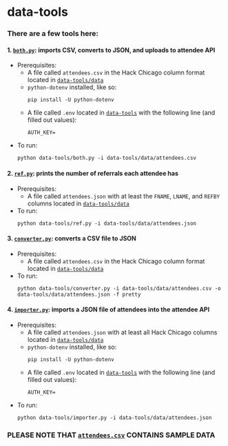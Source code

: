 # data-tools

### There are a few tools here:

#### 1. [`both.py`](https://github.com/zanedb/hackchicago-internals/blob/master/data-tools/both.py): imports CSV, converts to JSON, and uploads to attendee API
  - Prerequisites:
    - A file called `attendees.csv` in the Hack Chicago column format located in [`data-tools/data`](https://github.com/zanedb/hackchicago-internals/tree/master/data-tools/data)
    - `python-dotenv` installed, like so:
      ```
      pip install -U python-dotenv
      ```
    - A file called `.env` located in [`data-tools`](https://github.com/zanedb/hackchicago-internals/tree/master/data-tools) with the following line (and filled out values):
      ```
      AUTH_KEY=
      ```
  - To run:
    ```
    python data-tools/both.py -i data-tools/data/attendees.csv
    ```
#### 2. [`ref.py`](https://github.com/zanedb/hackchicago-internals/blob/master/data-tools/ref.py): prints the number of referrals each attendee has
  - Prerequisites:
    - A file called `attendees.json` with at least the `FNAME`, `LNAME`, and `REFBY` columns located in [`data-tools/data`](https://github.com/zanedb/hackchicago-internals/tree/master/data-tools/data)
  - To run:
    ```
    python data-tools/ref.py -i data-tools/data/attendees.json
    ```
#### 3. [`converter.py`](https://github.com/zanedb/hackchicago-internals/blob/master/data-tools/converter.py): converts a CSV file to JSON
  - Prerequisites:
    - A file called `attendees.csv` in the Hack Chicago column format located in [`data-tools/data`](https://github.com/zanedb/hackchicago-internals/tree/master/data-tools/data)
  - To run:
    ```
    python data-tools/converter.py -i data-tools/data/attendees.csv -o data-tools/data/attendees.json -f pretty
    ```
#### 4. [`importer.py`](https://github.com/zanedb/hackchicago-internals/blob/master/data-tools/importer.py): imports a JSON file of attendees into the attendee API
  - Prerequisites:
    - A file called `attendees.json` with at least all Hack Chicago columns located in [`data-tools/data`](https://github.com/zanedb/hackchicago-internals/tree/master/data-tools/data)
    - `python-dotenv` installed, like so:
      ```
      pip install -U python-dotenv
      ```
    - A file called `.env` located in [`data-tools`](https://github.com/zanedb/hackchicago-internals/tree/master/data-tools) with the following line (and filled out values):
      ```
      AUTH_KEY=
      ```
  - To run:
    ```
    python data-tools/importer.py -i data-tools/data/attendees.json
    ```

### PLEASE NOTE THAT [`attendees.csv`](https://github.com/zanedb/hackchicago-internals/blob/master/data-tools/data/attendees.csv) CONTAINS SAMPLE DATA
